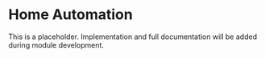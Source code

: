 # Home Automation

This is a placeholder. Implementation and full documentation will be added during module development.
